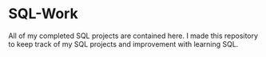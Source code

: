 # SQL-Work
All of my completed SQL projects are contained here.
I made this repository to keep track of my SQL projects and improvement with learning SQL.
